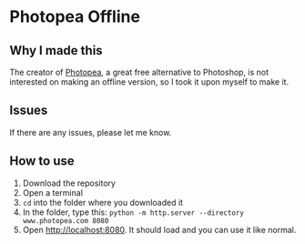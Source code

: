 # Photopea Offline

## Why I made this
The creator of [Photopea](https://www.photopea.com/), a great free alternative to Photoshop, is not interested on making an offline version, so I took it upon myself to make it.

## Issues
If there are any issues, please let me know.

## How to use
1. Download the repository
1. Open a terminal
1. `cd` into the folder where you downloaded it
1. In the folder, type this: `python -m http.server --directory www.photopea.com 8080`
1. Open [http://localhost:8080](http://localhost:8080). It should load and you can use it like normal.
